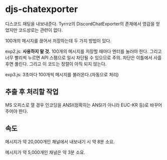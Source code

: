 # djs-chatexporter

디스코드 채팅을 내보내준다. Tyrrrz의 DiscordChatExporter의 존재에서 영감을 얻었지만 코드상로는 관련이 없다.

100개의 메시지를 끊어서 저장하는데 두 가지 방법이 있다.

exp2.js: **사용하지 말 것.** 100개의 메시지를 저장할 때마다 엔터를 눌러야 한다. 그리고 너무 빨리씩 누르면 API 스팸으로 일시 차단될 수 있으므로 주의. 차단은 이틀에서 사흘 후면 풀린다. 그리고 이 코드는 정렬이 아직 되지 않는다.

exp3.js: 3초마다 100개씩 메시지를 불러온다.(자동으로 처리)

## 추출 후 처리할 작업
MS 오피스로 열 경우 인코딩을 ANSI(정확히는 ANSI가 아니라 EUC-KR 등)로 바꾸어 주어야 한다.

## 속도
메시지가 약 20,000개인 채널에서 내보내기 시 약 8분 소요.


메시지가 약 5,000개인 채널은 약 3분 소요.
